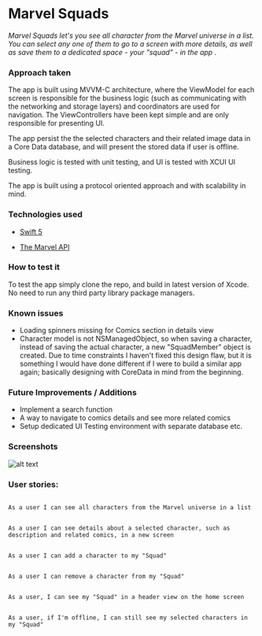 # Marvel Squads



*_Marvel Squads let's you see all character from the Marvel universe in a list. You can select any one of them to go to a screen with more details, as well as save them to a dedicated space - your "squad" - in the app ._*



### Approach taken

The app is built using MVVM-C architecture, where the ViewModel for each screen is responsible for the business logic (such as communicating with the networking and storage layers) and coordinators are used for navigation. The ViewControllers have been kept simple and are only responsible for presenting UI. 

The app persist the the selected characters and their related image data in a Core Data database, and will present the stored data if user is offline. 

Business logic is tested with unit testing, and UI is tested with XCUI UI testing. 

The app is built using a protocol oriented approach and with scalability in mind.



### Technologies used


-  [Swift 5](https://developer.apple.com/swift/)

- [The Marvel API](https://developer.marvel.com)


### How to test it

To test the app simply clone the repo, and build in latest version of Xcode. No need to run any third party library package managers. 

### Known issues

- Loading spinners missing for Comics section in details view
- Character model is not NSManagedObject, so when saving a character, instead of saving the actual character, a new "SquadMember" object is created. Due to time constraints I haven't fixed this design flaw, but it is something I would have done different if I were to build a similar app again; basically designing with CoreData in mind from the beginning. 

### Future Improvements / Additions

- Implement a search function 
- A way to navigate to comics details and see more related comics
- Setup dedicated UI Testing environment with separate database etc. 



### Screenshots



![alt text](https://i.imgur.com/8jFGWUx.png)



### User stories:



```

As a user I can see all characters from the Marvel universe in a list

```

```

As a user I can see details about a selected character, such as description and related comics, in a new screen 

```
```

As a user I can add a character to my "Squad" 

```
```

As a user I can remove a character from my "Squad" 

```

```

As a user, I can see my "Squad" in a header view on the home screen 

```
```

As a user, if I'm offline, I can still see my selected characters in my "Squad"

```
